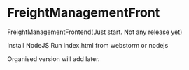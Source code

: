 # FreightManagementFront
FreightManagementFrontend(Just start. Not any release yet)


Install NodeJS
Run index.html from webstorm or nodejs



Organised version will add later.
